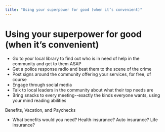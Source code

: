```yaml
---
title: "Using your superpower for good (when it’s convenient)"
---
```

# Using your superpower for good (when it’s convenient)

- Go to your local library to find out who is in need of help in the community and get to them ASAP
- Get a police response radio and beat them to the scene of the crime
- Post signs around the community offering your services, for free, of course
- Engage through social media
- Talk to local leaders in the community about what their top needs are
- Bring snacks to every meeting--exactly the kinds everyone wants, using your mind reading abilities


Benefits, Vacation, and Paychecks
- What benefits would you need? Health insurance? Auto insurance? Life insurance?

